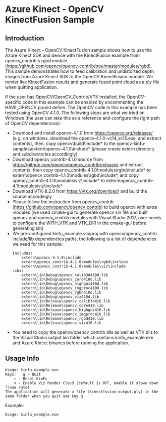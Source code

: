 # Azure Kinect - OpenCV KinectFusion Sample

## Introduction

The Azure Kinect - OpenCV KinectFusion sample shows how to use the Azure Kinect SDK and device with the KinectFusion example from opencv_contrib's rgbd module (https://github.com/opencv/opencv_contrib/tree/master/modules/rgbd). This sample demonstrates how to feed calibration and undistorted depth images from Azure Kinect SDK to the OpenCV KinectFusion module. We render live KinectFusion results and generate fused point cloud as a ply file when quitting application.

If the user has OpenCV/OpenCV_Contrib/VTK installed, the OpenCV-specific code in this example can be enabled by uncommenting the HAVE_OPENCV pound define. The OpenCV code in this example has been tested using OpenCV 4.1.0. The following steps are what we tried on Windows (the user can take this as a reference and configure the right path of OpenCV dependencies):
- Download and install opencv-4.1.0 from https://opencv.org/releases/ (e.g. on windows, download the opencv-4.1.0-vc14_vc15.exe, and extract contents), then, copy opencv\build\include\* to the opencv-kinfu-samples\extern\opencv-4.1.0\include\* (please create extern directory and subdirectories accordingly)
- Download opencv_contrib-4.1.0 source from https://github.com/opencv/opencv_contrib/releases and extract contents, then copy opencv_contrib-4.1.0\modules\rgbd\include\* to extern\opencv_contrib-4.1.0\modules\rgbd\include\*, and copy opencv_contrib-4.1.0\modules\viz\include\* to extern\opencv_contrib-4.1\modules\viz\include\*
- Download VTK-8.2.0 from https://vtk.org/download/ and build the source accordingly
- Please follow the instruction from opencv_contrib (https://github.com/opencv/opencv_contrib) to build opencv with extra modules (we used cmake-gui to generate opencv sln file and built opencv and opencv_contrib modules with Visual Studio 2017, user needs to configure the WITH_VTK and VTK_DIR in the cmake-gui before generating sln)
- We pre-configured kinfu_example.vcxproj with opencv/opencv_contrib include/lib dependencies paths, the following is a list of dependencies we need for this sample:
	```
	Includes:
		extern\opencv-4.1.0\include
		extern\opencv_contrib-4.1.0\modules\rgbd\include
		extern\opencv_contrib-4.1.0\modules\viz\include
	Libs:
		extern\lib\Debug\opencv_calib3d410d.lib
		extern\lib\Debug\opencv_core410d.lib
		extern\lib\Debug\opencv_highgui410d.lib
		extern\lib\Debug\opencv_imgproc410d.lib
		extern\lib\Debug\opencv_rgbd410d.lib
		extern\lib\Debug\opencv_viz410d.lib
		extern\lib\Release\opencv_calib3d410.lib
		extern\lib\Release\opencv_core410.lib
		extern\lib\Release\opencv_highgui410.lib
		extern\lib\Release\opencv_imgproc410.lib
		extern\lib\Release\opencv_rgbd410.lib
		extern\lib\Release\opencv_viz410.lib
	```
- You need to copy the opencv/opencv_contrib dlls as well as VTK dlls to the Visual Studio output bin folder which contains kinfu_example.exe and Azure Kinect binaries before running the application.

## Usage Info

	Usage: kinfu_example.exe
	Keys:	q - Quit
		r - Reset KinFu
		v - Enable Viz Render Cloud (default is OFF, enable it slows down frame rate)
	The application will generate a file (kinectfusion_output.ply) in the same folder when you quit use key q

Example:

	Usage: kinfu_example.exe
